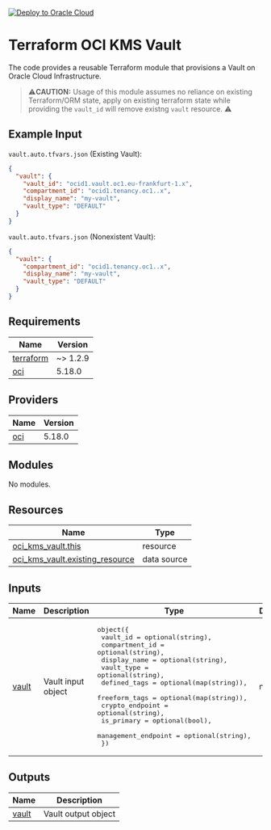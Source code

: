 [![Deploy to Oracle Cloud](https://oci-resourcemanager-plugin.plugins.oci.oraclecloud.com/latest/deploy-to-oracle-cloud.svg)](https://cloud.oracle.com/resourcemanager/stacks/create?zipUrl=https://github.com/avaloqcloud/terraform-oci-kms-vault/archive/refs/heads/main.zip)
# Terraform OCI KMS Vault
The code provides a reusable Terraform module that provisions a Vault on Oracle Cloud Infrastructure.


>⚠️**CAUTION:** Usage of this module assumes no reliance on existing Terraform/ORM state, apply on existing terraform state while providing the `vault_id` will remove existng `vault` resource. ⚠️


## Example Input
`vault.auto.tfvars.json` (Existing Vault):
```json
{
  "vault": {
    "vault_id": "ocid1.vault.oc1.eu-frankfurt-1.x",
    "compartment_id": "ocid1.tenancy.oc1..x",
    "display_name": "my-vault",
    "vault_type": "DEFAULT"
  }
}
```

`vault.auto.tfvars.json` (Nonexistent Vault):
```json
{
  "vault": {
    "compartment_id": "ocid1.tenancy.oc1..x",
    "display_name": "my-vault",
    "vault_type": "DEFAULT"
  }
}
```

<!-- BEGIN_TF_DOCS -->
## Requirements

| Name | Version |
|------|---------|
| <a name="requirement_terraform"></a> [terraform](#requirement\_terraform) | ~> 1.2.9 |
| <a name="requirement_oci"></a> [oci](#requirement\_oci) | 5.18.0 |

## Providers

| Name | Version |
|------|---------|
| <a name="provider_oci"></a> [oci](#provider\_oci) | 5.18.0 |

## Modules

No modules.

## Resources

| Name | Type |
|------|------|
| [oci_kms_vault.this](https://registry.terraform.io/providers/oracle/oci/5.18.0/docs/resources/kms_vault) | resource |
| [oci_kms_vault.existing_resource](https://registry.terraform.io/providers/oracle/oci/5.18.0/docs/data-sources/kms_vault) | data source |

## Inputs

| Name | Description | Type | Default | Required |
|------|-------------|------|---------|:--------:|
| <a name="input_vault"></a> [vault](#input\_vault) | Vault input object | <pre>object({<br>    vault_id            = optional(string),<br>    compartment_id      = optional(string),<br>    display_name        = optional(string),<br>    vault_type          = optional(string),<br>    defined_tags        = optional(map(string)),<br>    freeform_tags       = optional(map(string)),<br>    crypto_endpoint     = optional(string),<br>    is_primary          = optional(bool),<br>    management_endpoint = optional(string),<br>  })</pre> | n/a | yes |

## Outputs

| Name | Description |
|------|-------------|
| <a name="output_vault"></a> [vault](#output\_vault) | Vault output object |
<!-- END_TF_DOCS -->
